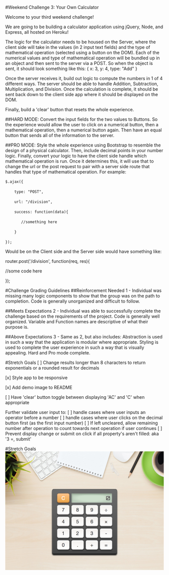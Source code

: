 #Weekend Challenge 3: Your Own Calculator

Welcome to your third weekend challenge!

We are going to be building a calculator application using jQuery, Node, and Express, all hosted on Heroku!

The logic for the calculator needs to be housed on the Server, where the client side will take in the values (in 2 input text fields) and the type of mathematical operation (selected using a button on the DOM). Each of the numerical values and type of mathematical operation will be bundled up in an object and then sent to the server via a POST. So when the object is sent, it should look something like this:
{
   x: 3,
   y: 4,
   type: "Add"
}

Once the server receives it, build out logic to compute the numbers in 1 of 4 different ways. The server should be able to handle Addition, Subtraction, Multiplication, and Division. Once the calculation is complete, it should be sent back down to the client side app where it should be displayed on the DOM.

Finally, build a 'clear' button that resets the whole experience.

##HARD MODE:
Convert the input fields for the two values to Buttons. So the experience would allow the user to click on a numerical button, then a mathematical operation, then a numerical button again. Then have an equal button that sends all of the information to the server.

##PRO MODE:
Style the whole experience using Bootstrap to resemble the design of a physical calculator. Then, include decimal points in your number logic. Finally, convert your logic to have the client side handle which mathematical operation is run. Once it determines this, it will use that to change the url or the post request to pair with a server side route that handles that type of mathematical operation. For example:

```
$.ajax({

    type: "POST",

    url: "/division",

    success: function(data){

       //something here

    }

});
```

Would be on the Client side and the Server side would have something like:

router.post('/division', function(req, res){

//some code here

});


#Challenge Grading Guidelines
##Reinforcement Needed
1 - Individual was missing many logic components to show that the group was on the path to completion. Code is generally unorganized and difficult to follow.

##Meets Expectations
2 - Individual was able to successfully complete the challenge based on the requirements of the project. Code is generally well organized. Variable and Function names are descriptive of what their purpose is.

##Above Expectations
3 - Same as 2, but also includes: Abstraction is used in such a way that the application is modular where appropriate. Styling is used to complete the user experience in such a way that is visually appealing. Hard and Pro mode complete.

#Stretch Goals
[ ] Change results longer than 8 characters to return exponentials or a rounded result for decimals

[x] Style app to be responsive

[x] Add demo image to README

[ ] Have 'clear' button toggle between displaying 'AC' and 'C' when appropriate

Further validate user input to:
   [ ] handle cases where user inputs an operator before a number
   [ ] handle cases where user clicks on the decimal button first (as the first input number)
   [ ] If left uncleared, allow remaining number after operation to count towards next operation if user continues
   [ ] Prevent display change or submit on click if all property's aren't filled: aka '3 =, submit'

#Stretch Goals
![Demo](public/images/demo.png?raw=true "Demo")
